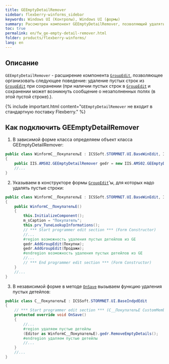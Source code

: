 ```yaml
---
title: GEEmptyDetailRemover
sidebar: flexberry-winforms_sidebar
keywords: Windows UI (Контролы), Windows UI (формы)
summary: Рассмотрен компонент GEEmptyDetailRemover, позволяющий удалять пустые (незаполненные) объекты  GroupEdit при сохранении агрегатора
toc: true
permalink: en/fw_ge-empty-detail-remover.html
folder: products/flexberry-winforms/
lang: en
---
```


<!-- Данная статья ещё редактируется -->

## Описание
`GEEmptyDetailRemover` - расширение компонента [`GroupEdit`](fw_group-edit.html), позволяющее организовать следующее поведение: удаление пустых строк из [`GroupEdit`](fw_group-edit.html) при сохранении (при наличии пустых строк в [`GroupEdit`](fw_group-edit.html) и сохранении может возникнуть сообщение о незаполненных полях (в этой пустой строке).).


{% include important.html content="`GEEmptyDetailRemover` не входит в стандартную поставку Flexberry." %}


## Как подключить GEEmptyDetailRemover
1) В зависимой форме класса определяем объект класса GEEmptyDetailRemover:

```csharp
public class WinformC__ПокупательE : ICSSoft.STORMNET.UI.BaseWinEdit, IIS.MasterField.DPDIC__ПокупательE
{
	public IIS.AMS02.GEEmptyDetailRemover gedr = new IIS.AMS02.GEEmptyDetailRemover();
	//...
}
```

2) Указываем в конструкторе формы [`GroupEdit`](fw_group-edit.html)'ы, для которых надо удалять пустые строки:

```csharp
public class WinformC__ПокупательE : ICSSoft.STORMNET.UI.BaseWinEdit, IIS.MasterField.DPDIC__ПокупательE
{
	public WinformC__ПокупательE()
	{
		this.InitializeComponent();
		m_sCaption = "Покупатель";
		this.prv_TuneLookupInformations();
		// *** Start programmer edit section *** (Form Constructor)
		//...
		#region возможность удаления пустых детейлов из GE
		gedr.AddGroupEdit(Покупки);
		gedr.AddGroupEdit(Продажи);
		#endregion возможность удаления пустых детейлов из GE
		//...
		// *** End programmer edit section *** (Form Constructor)
	}
	//...
}
```

3) В независимой форме в методе [`OnSave`](fw_form-interaction.html) вызываем функцию удаления пустых детейлов:

```csharp
public class C__ПокупательE : ICSSoft.STORMNET.UI.BaseIndpdEdit
{ 
	// *** Start programmer edit section *** (C__ПокупательE CustomMembers)
	protected override void OnSave()
	{
		//...
		#region удаляем пустые детейлы
		(Editor as WinformC__ПокупательE).gedr.RemoveEmptyDetails();
		#endregion удаляем пустые детейлы
		//...
	}
	//...
}
```